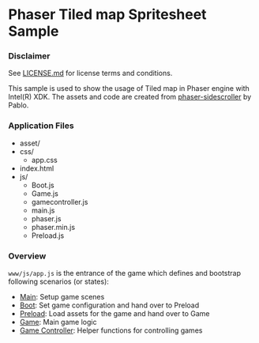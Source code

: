 # Phaser Tiled map Spritesheet Sample

### Disclaimer
See [LICENSE.md]() for license terms and conditions.

This sample is used to show the usage of Tiled map in Phaser engine with 
Intel(R) XDK. The assets and code are created from [phaser-sidescroller](https://github.com/fariazz/phaser-sidescroller) by Pablo.

### Application Files
* asset/
* css/
  * app.css
* index.html
* js/
  * Boot.js
  * Game.js
  * gamecontroller.js
  * main.js
  * phaser.js
  * phaser.min.js
  * Preload.js

### Overview

`www/js/app.js` is the entrance of the game which defines and bootstrap following scenarios (or states):
* [Main](www/js/main.js): Setup game scenes
* [Boot](www/js/Boot.js): Set game configuration and hand over to Preload
* [Preload](www/js/Preload.js): Load assets for the game and hand over to Game
* [Game](www/js/Game.js): Main game logic
* [Game Controller](www/js/gamecontroller.js): Helper functions for controlling games

